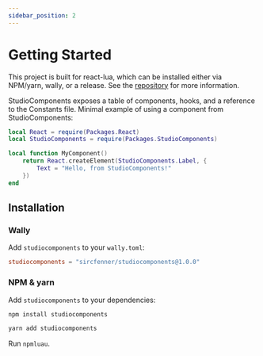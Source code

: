 ```yaml
---
sidebar_position: 2
---
```


# Getting Started

This project is built for react-lua, which can be installed either via NPM/yarn, wally, or a release. See the [repository](https://github.com/jsdotlua/react-lua) for more information.

StudioComponents exposes a table of components, hooks, and a reference to the Constants file. Minimal example of using a component from StudioComponents:

```lua
local React = require(Packages.React)
local StudioComponents = require(Packages.StudioComponents)

local function MyComponent()
	return React.createElement(StudioComponents.Label, {
		Text = "Hello, from StudioComponents!"
	})
end
```

## Installation

### Wally

Add `studiocomponents` to your `wally.toml`:

```toml
studiocomponents = "sircfenner/studiocomponents@1.0.0"
```

### NPM & yarn

Add `studiocomponents` to your dependencies:

```bash
npm install studiocomponents
```

```bash
yarn add studiocomponents
```

Run `npmluau`.
